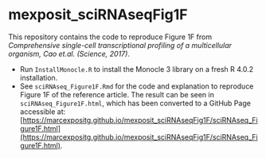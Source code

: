 # mexposit_sciRNAseqFig1F

This repository contains the code to reproduce Figure 1F from *Comprehensive single-cell transcriptional profiling of a multicellular organism, Cao et.al. (Science, 2017)*.

- Run `InstallMonocle.R` to install the Monocle 3 library on a fresh R 4.0.2 installation.
- See `sciRNAseq_Figure1F.Rmd` for the code and explanation to reproduce Figure 1F of the reference article. The result can be seen in `sciRNAseq_Figure1F.html`, which has been converted to a GitHub Page accessible at: [https://marcexpositg.github.io/mexposit_sciRNAseqFig1F/sciRNAseq_Figure1F.html](https://marcexpositg.github.io/mexposit_sciRNAseqFig1F/sciRNAseq_Figure1F.html).
